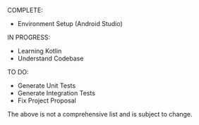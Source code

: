 COMPLETE:
* Environment Setup (Android Studio)

IN PROGRESS:
* Learning Kotlin
* Understand Codebase

TO DO:
* Generate Unit Tests
* Generate Integration Tests
* Fix Project Proposal

The above is not a comprehensive list and is subject to change.

